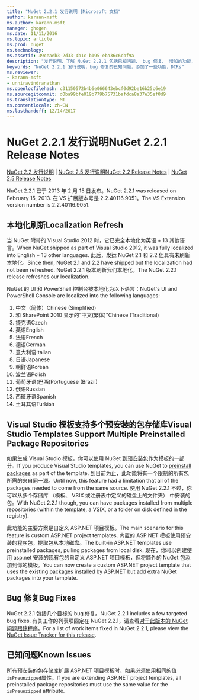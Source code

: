 ```yaml
---
title: "NuGet 2.2.1 发行说明 |Microsoft 文档"
author: karann-msft
ms.author: karann-msft
manager: ghogen
ms.date: 11/11/2016
ms.topic: article
ms.prod: nuget
ms.technology: 
ms.assetid: 39ceaeb3-2d33-4b1c-b195-eba36c6cbf9a
description: "发行说明，了解 NuGet 2.2.1 包括已知问题、 bug 修复、 增加的功能，以及 DCRs。"
keywords: "NuGet 2.2.1 发行说明，bug 修复的已知问题，添加了一些功能，DCRs"
ms.reviewer:
- karann-msft
- unniravindranathan
ms.openlocfilehash: c31150572b4b6e066643ebcf0d92be16b25c6e19
ms.sourcegitcommit: d0ba99bfe019b779b75731bafdca8a37e35ef0d9
ms.translationtype: MT
ms.contentlocale: zh-CN
ms.lasthandoff: 12/14/2017
---
```

# <a name="nuget-221-release-notes"></a><span data-ttu-id="84048-104">NuGet 2.2.1 发行说明</span><span class="sxs-lookup"><span data-stu-id="84048-104">NuGet 2.2.1 Release Notes</span></span>

<span data-ttu-id="84048-105">[NuGet 2.2 发行说明](../release-notes/nuget-2.2.md) | [NuGet 2.5 发行说明](../release-notes/nuget-2.5.md)</span><span class="sxs-lookup"><span data-stu-id="84048-105">[NuGet 2.2 Release Notes](../release-notes/nuget-2.2.md) | [NuGet 2.5 Release Notes](../release-notes/nuget-2.5.md)</span></span>

<span data-ttu-id="84048-106">NuGet 2.2.1 已于 2013 年 2 月 15 日发布。</span><span class="sxs-lookup"><span data-stu-id="84048-106">NuGet 2.2.1 was released on February 15, 2013.</span></span>  <span data-ttu-id="84048-107">在 VS 扩展版本号是 2.2.40116.9051。</span><span class="sxs-lookup"><span data-stu-id="84048-107">The VS Extension version number is 2.2.40116.9051.</span></span>

## <a name="localization-refresh"></a><span data-ttu-id="84048-108">本地化刷新</span><span class="sxs-lookup"><span data-stu-id="84048-108">Localization Refresh</span></span>
<span data-ttu-id="84048-109">当 NuGet 附带的 Visual Studio 2012 时，它已完全本地化为英语 + 13 其他语言。</span><span class="sxs-lookup"><span data-stu-id="84048-109">When NuGet shipped as part of Visual Studio 2012, it was fully localized into English + 13 other languages.</span></span>  <span data-ttu-id="84048-110">此后，发运 NuGet 2.1 和 2.2 但具有未刷新本地化。</span><span class="sxs-lookup"><span data-stu-id="84048-110">Since then, NuGet 2.1 and 2.2 have shipped but the localization had not been refreshed.</span></span>  <span data-ttu-id="84048-111">NuGet 2.2.1 版本刷新我们本地化。</span><span class="sxs-lookup"><span data-stu-id="84048-111">The NuGet 2.2.1 release refreshes our localization.</span></span>

<span data-ttu-id="84048-112">NuGet 的 UI 和 PowerShell 控制台被本地化为以下语言：</span><span class="sxs-lookup"><span data-stu-id="84048-112">NuGet's UI and PowerShell Console are localized into the following languages:</span></span>

1. <span data-ttu-id="84048-113">中文（简体）</span><span class="sxs-lookup"><span data-stu-id="84048-113">Chinese (Simplified)</span></span>
1. <span data-ttu-id="84048-114">和 SharePoint 2010 显示的“中文(繁体)”</span><span class="sxs-lookup"><span data-stu-id="84048-114">Chinese (Traditional)</span></span>
1. <span data-ttu-id="84048-115">捷克语</span><span class="sxs-lookup"><span data-stu-id="84048-115">Czech</span></span>
1. <span data-ttu-id="84048-116">英语</span><span class="sxs-lookup"><span data-stu-id="84048-116">English</span></span>
1. <span data-ttu-id="84048-117">法语</span><span class="sxs-lookup"><span data-stu-id="84048-117">French</span></span>
1. <span data-ttu-id="84048-118">德语</span><span class="sxs-lookup"><span data-stu-id="84048-118">German</span></span>
1. <span data-ttu-id="84048-119">意大利语</span><span class="sxs-lookup"><span data-stu-id="84048-119">Italian</span></span>
1. <span data-ttu-id="84048-120">日语</span><span class="sxs-lookup"><span data-stu-id="84048-120">Japanese</span></span>
1. <span data-ttu-id="84048-121">朝鲜语</span><span class="sxs-lookup"><span data-stu-id="84048-121">Korean</span></span>
1. <span data-ttu-id="84048-122">波兰语</span><span class="sxs-lookup"><span data-stu-id="84048-122">Polish</span></span>
1. <span data-ttu-id="84048-123">葡萄牙语(巴西)</span><span class="sxs-lookup"><span data-stu-id="84048-123">Portuguese (Brazil)</span></span>
1. <span data-ttu-id="84048-124">俄语</span><span class="sxs-lookup"><span data-stu-id="84048-124">Russian</span></span>
1. <span data-ttu-id="84048-125">西班牙语</span><span class="sxs-lookup"><span data-stu-id="84048-125">Spanish</span></span>
1. <span data-ttu-id="84048-126">土耳其语</span><span class="sxs-lookup"><span data-stu-id="84048-126">Turkish</span></span>

## <a name="visual-studio-templates-support-multiple-preinstalled-package-repositories"></a><span data-ttu-id="84048-127">Visual Studio 模板支持多个预安装的包存储库</span><span class="sxs-lookup"><span data-stu-id="84048-127">Visual Studio Templates Support Multiple Preinstalled Package Repositories</span></span>
<span data-ttu-id="84048-128">如果生成 Visual Studio 模板，你可以使用 NuGet 到[预安装包](../visual-studio-extensibility/visual-studio-templates.md)作为模板的一部分。</span><span class="sxs-lookup"><span data-stu-id="84048-128">If you produce Visual Studio templates, you can use NuGet to [preinstall packages](../visual-studio-extensibility/visual-studio-templates.md) as part of the template.</span></span>  <span data-ttu-id="84048-129">到目前为止，此功能将有一个限制的所有包所需的来自同一源。</span><span class="sxs-lookup"><span data-stu-id="84048-129">Until now, this feature had a limitation that all of the packages needed to come from the same source.</span></span>  <span data-ttu-id="84048-130">使用 NuGet 2.2.1 不过，你可以从多个存储库 （模板、 VSIX 或注册表中定义的磁盘上的文件夹） 中安装的包。</span><span class="sxs-lookup"><span data-stu-id="84048-130">With NuGet 2.2.1 though, you can have packages installed from multiple repositories (within the template, a VSIX, or a folder on disk defined in the registry).</span></span>

<span data-ttu-id="84048-131">此功能的主要方案是自定义 ASP.NET 项目模板。</span><span class="sxs-lookup"><span data-stu-id="84048-131">The main scenario for this feature is custom ASP.NET project templates.</span></span>  <span data-ttu-id="84048-132">内置的 ASP.NET 模板使用预安装的程序包，提取包从本地磁盘。</span><span class="sxs-lookup"><span data-stu-id="84048-132">The built-in ASP.NET templates use preinstalled packages, pulling packages from local disk.</span></span>  <span data-ttu-id="84048-133">现在，你可以创建使用 asp.net 安装的现有包的自定义 ASP.NET 项目模板，但将额外的 NuGet 包添加到你的模板。</span><span class="sxs-lookup"><span data-stu-id="84048-133">You can now create a custom ASP.NET project template that uses the existing packages installed by ASP.NET but add extra NuGet packages into your template.</span></span>

## <a name="bug-fixes"></a><span data-ttu-id="84048-134">Bug 修复</span><span class="sxs-lookup"><span data-stu-id="84048-134">Bug Fixes</span></span>
<span data-ttu-id="84048-135">NuGet 2.2.1 包括几个目标的 bug 修复。</span><span class="sxs-lookup"><span data-stu-id="84048-135">NuGet 2.2.1 includes a few targeted bug fixes.</span></span> <span data-ttu-id="84048-136">有关工作的列表项固定在 NuGet 2.2.1，请查看[对于此版本的 NuGet 问题跟踪程序](http://nuget.codeplex.com/workitem/list/advanced?keyword=&status=Closed&type=All&priority=All&release=NuGet%202.2.1&assignedTo=All&component=All&sortField=LastUpdatedDate&sortDirection=Descending&page=0)。</span><span class="sxs-lookup"><span data-stu-id="84048-136">For a list of work items fixed in NuGet 2.2.1, please view the [NuGet Issue Tracker for this release](http://nuget.codeplex.com/workitem/list/advanced?keyword=&status=Closed&type=All&priority=All&release=NuGet%202.2.1&assignedTo=All&component=All&sortField=LastUpdatedDate&sortDirection=Descending&page=0).</span></span>


## <a name="known-issues"></a><span data-ttu-id="84048-137">已知问题</span><span class="sxs-lookup"><span data-stu-id="84048-137">Known Issues</span></span>

<span data-ttu-id="84048-138">所有预安装的包存储库扩展 ASP.NET 项目模板时，如果必须使用相同的值`isPreunzipped`属性。</span><span class="sxs-lookup"><span data-stu-id="84048-138">If you are extending ASP.NET project templates, all preinstalled package repositories must use the same value for the `isPreunzipped` attribute.</span></span>
